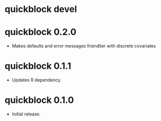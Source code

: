 # quickblock devel



# quickblock 0.2.0

  * Makes defaults and error messages friendlier with discrete covariates


# quickblock 0.1.1

  * Updates R dependency.


# quickblock 0.1.0

  * Initial release.
